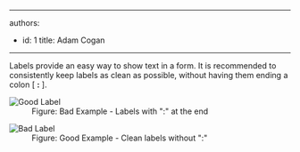 

---
authors:
  - id: 1
    title: Adam Cogan
---




<span class='intro'> Labels provide an easy way to show text in a form. It is recommended&#160;to consistently keep&#160;labels as clean as possible, without having them ending&#160;a colon [&#160;<b>&#58;</b> ].<br> </span>

<dl class="badImage"><dt>
      <img alt="Good Label" src="http&#58;//www.ssw.com.au/ssw/Standards/Rules/Images/LabelBad.gif" />​
   </dt><dd>Figure&#58; Bad Example - Labels with &quot;&#58;&quot; at the end<span style="color&#58;#444444;">​​</span></dd></dl><dl class="goodImage"><dt>
      <img alt="Bad Label" src="http&#58;//www.ssw.com.au/ssw/Standards/Rules/Images/LabelGood.gif" />  
      <br>
   </dt><dd>Figure&#58; Good Example - Clean labels without &quot;&#58;&quot;</dd></dl>


